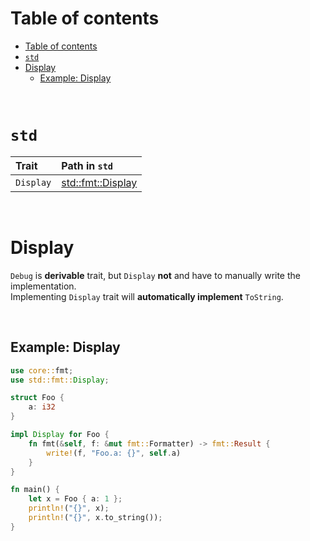 # Table of contents
- [Table of contents](#table-of-contents)
- [`std`](#std)
- [Display](#display)
  - [Example: Display](#example-display)

<br>

# `std`
|Trait|Path in `std`|
|:----|:------------|
|`Display`|[std::fmt::Display](https://doc.rust-lang.org/std/fmt/trait.Display.html)|

<br>

# Display

`Debug` is **derivable** trait, but `Display` **not** and have to manually write the implementation.<br>
Implementing `Display` trait will **automatically implement** `ToString`.<br>

<br>

## Example: Display
```Rust
use core::fmt;
use std::fmt::Display;

struct Foo {
    a: i32
}

impl Display for Foo {
    fn fmt(&self, f: &mut fmt::Formatter) -> fmt::Result {
        write!(f, "Foo.a: {}", self.a)
    }
}

fn main() {
    let x = Foo { a: 1 };
    println!("{}", x);
    println!("{}", x.to_string());
}
```
